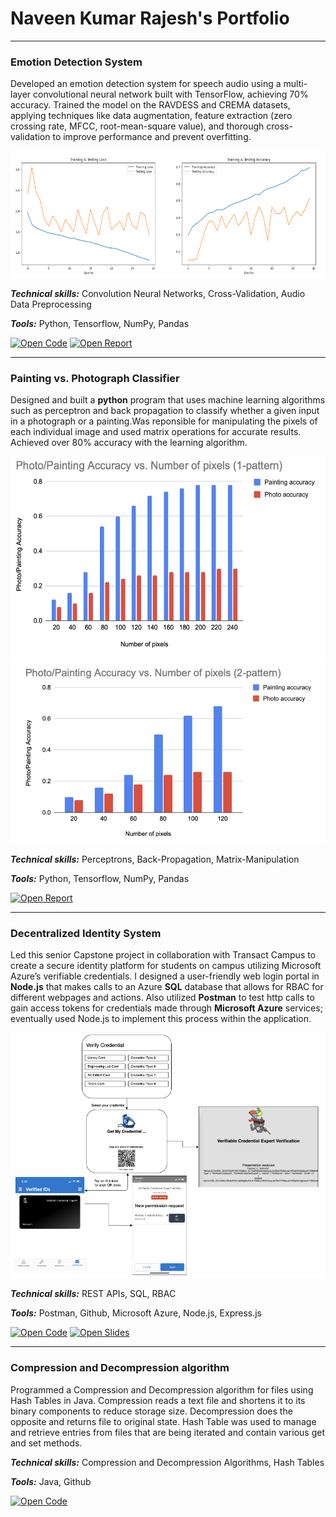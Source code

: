 #  Naveen Kumar Rajesh's Portfolio

---

### Emotion Detection System

Developed an emotion detection system for speech audio using a multi-layer convolutional neural network built with TensorFlow, achieving 70% accuracy. Trained the model on the RAVDESS and CREMA datasets, applying techniques like data augmentation, feature extraction (zero crossing rate, MFCC, root-mean-square value), and thorough cross-validation to improve performance and prevent overfitting.

<img src="assets/images/eds_metrics.png?raw=true" width="800" height="auto"/>


***Technical skills:*** Convolution Neural Networks, Cross-Validation, Audio Data Preprocessing

***Tools:*** Python, Tensorflow, NumPy, Pandas

[![Open Code](https://img.shields.io/badge/Jupyter-Open_Files-red?logo=Jupyter)](https://github.com/Messinavu10/Emotion-Detection-System)
[![Open Report](https://img.shields.io/badge/PDF-View_Report-red?logo=MicrosoftWord)](pdf/eds_report.pdf)

---

### Painting vs. Photograph Classifier

Designed and built a **python** program that uses machine learning algorithms such as perceptron and back propagation to classify whether a given input in a photograph or a painting.Was reponsible for manipulating the pixels of each individual image and used matrix operations for accurate results. Achieved over 80% accuracy with the learning algorithm.

<img src="assets/images/1pattern.png?raw=true"/>
<img src="assets/images/2pattern.png?raw=true"/>

***Technical skills:*** Perceptrons, Back-Propagation, Matrix-Manipulation

***Tools:*** Python, Tensorflow, NumPy, Pandas

[![Open Report](https://img.shields.io/badge/PDF-View_Report-red?logo=MicrosoftWord)](pdf/painting_photo.pdf)

---

### Decentralized Identity System

Led this senior Capstone project in collaboration with Transact Campus to create a secure identity platform for students on campus utilizing Microsoft Azure’s verifiable credentials.
I designed a user-friendly web login portal in **Node.js** that makes calls to an Azure **SQL** database that allows for RBAC for different webpages and actions. Also utilized **Postman** to test http calls to gain access tokens for credentials made through **Microsoft Azure** services; eventually used Node.js to implement this process within the application.

<img src="assets/images/vc_flow.png?raw=true"/>

***Technical skills:*** REST APIs, SQL, RBAC

***Tools:*** Postman, Github, Microsoft Azure, Node.js, Express.js

[![Open Code](https://img.shields.io/badge/Jupyter-Open_Files-red?logo=Jupyter)](https://github.com/Messinavu10/usd-capstone-transact)
[![Open Slides](https://img.shields.io/badge/PPT-View_Slides-red?logo=microsoftpowerpoint)](powerpoint/dis_pp.pptx)

---

### Compression and Decompression algorithm

Programmed a Compression and Decompression algorithm for files using Hash Tables in Java. Compression reads a text file and shortens it to its binary components to reduce storage size.
Decompression does the opposite and returns file to original state. Hash Table was used to manage and retrieve entries from files that are being iterated and contain various get and set methods.

***Technical skills:*** Compression and Decompression Algorithms, Hash Tables

***Tools:*** Java, Github

[![Open Code](https://img.shields.io/badge/Jupyter-Open_Files-red?logo=Jupyter)](https://github.com/Messinavu10/Compression-and-Decompression)